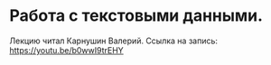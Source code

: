 # Работа с текстовыми данными.  

Лекцию читал Карнушин Валерий. 
Ссылка на запись: https://youtu.be/b0wwI9trEHY